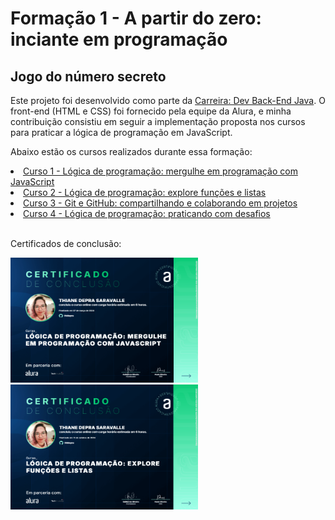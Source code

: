 <h1> Formação 1 - A partir do zero: inciante em programação </h1>

<h2> Jogo do número secreto </h2> 

<p>Este projeto foi desenvolvido como parte da <a href="https://cursos.alura.com.br/carreira-dev-back-end-java-escola-programacao-1711658193424-p748310/">Carreira: Dev Back-End Java</a>. O front-end (HTML e CSS) foi fornecido pela equipe da Alura, e minha contribuição consistiu em seguir a implementação proposta nos cursos para praticar a lógica de programação em JavaScript.</p>

<p>Abaixo estão os cursos realizados durante essa formação:</p> 

<li> <a href="https://cursos.alura.com.br/course/logica-programacao-mergulhe-programacao-javascript"> Curso 1 - Lógica de programação: mergulhe em programação com JavaScript </a> </li>

<li> <a href="https://cursos.alura.com.br/course/logica-programacao-funcoes-listas"> Curso 2 - Lógica de programação: explore funções e listas </a> </li>

<li> <a href="https://cursos.alura.com.br/course/git-github-compartilhando-colaborando-projetos"> Curso 3 - Git e GitHub: compartilhando e colaborando em projetos </a> </li>

<li> <a href="https://cursos.alura.com.br/course/logica-programacao-praticando-desafios"> Curso 4 - Lógica de programação: praticando com desafios </a> </li>

<br>
<p> Certificados de conclusão: </p>
<img height="200" width="300" src="./certificados/curso1.png" alt="Curso 1 - Lógica de programação: mergulhe em programação com JavaScript"/>
<img height="200" width="300" src="./certificados/curso2.png" alt="Curso 2 - Lógica de programação: explore funções e listas"/>
<br>
<!--
<img height="200" width="300" src="./certificados/curso3.png" alt="Curso 3 - Git e GitHub: compartilhando e colaborando em projetos"/>
<img height="200" width="300" src="./certificados/curso4.png" alt="Curso 4 - Lógica de programação: praticando com desafios"/>
-->